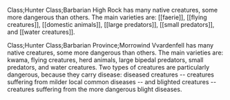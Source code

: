 Class;Hunter Class;Barbarian
High Rock has many native creatures, some more dangerous than others. The main varieties are: [[faerie]], [[flying creatures]], [[domestic animals]], [[large predators]], [[small predators]], and [[water creatures]].

Class;Hunter Class;Barbarian Province;Morrowind
Vvardenfell has many native creatures, some more dangerous than others. The main varieties are: kwama, flying creatures, herd animals, large bipedal predators, small predators, and water creatures. Two types of creatures are particularly dangerous, because they carry disease: diseased creatures -- creatures suffering from milder local common diseases -- and blighted creatures -- creatures suffering from the more dangerous blight diseases.